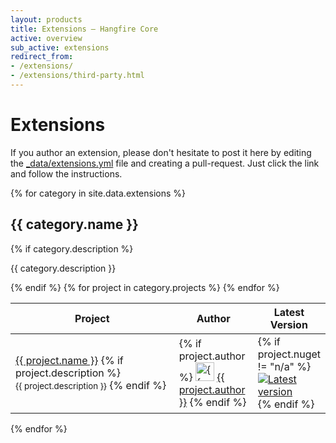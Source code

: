 ```yaml
---
layout: products
title: Extensions — Hangfire Core
active: overview
sub_active: extensions
redirect_from:
- /extensions/
- /extensions/third-party.html
---
```


<h1 class="page-header">Extensions</h1>

<div class="alert alert-warning">
    If you author an extension, please don't hesitate to post it here by editing
    the <a href="{{ site.github_repo }}/edit/{{ site.github_branch }}/_data/extensions.yml" target="_blank">_data/extensions.yml</a>
    file and creating a pull-request. Just click the link and follow the instructions.
</div>

{% for category in site.data.extensions %}

## {{ category.name }}

{% if category.description %}
<p>{{ category.description }}</p>
{% endif %}

<table class="table table-condensed table-extensions">
    <thead>
        <tr>
            <th>Project</th>
            <th style="width: 25%">Author</th>
            <th style="width: 20%">Latest Version</th>
        </tr>
    </thead>
    <tbody>
    {% for project in category.projects %}
        <tr>
            <td>
               <a href="{{ project.url }}" target="_blank">{{ project.name }}</a>
               {% if project.description %}
               <br>
               <small>{{ project.description }}</small>
               {% endif %}
            </td>
            <td>
            {% if project.author %}
                <img src="https://github.com/{{ project.author }}.png?size=60" alt="{{ author }}" style="width: 30px;height:30px;">
                <a href="https://github.com/{{ project.author }}" target="_blank">{{ project.author }}</a>
            {% endif %}
            </td>
            <td>
                {% if project.nuget != "n/a" %}
                <a href="https://www.nuget.org/packages/{{ project.name }}/" target="_blank">
                    <img alt="Latest version" src="https://img.shields.io/nuget/v/{{ project.name }}.svg">
                </a>
                {% endif %}
            </td>
        </tr>
    {% endfor %}
    </tbody>
</table>

{% endfor %}
